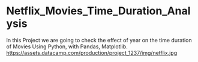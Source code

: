 # Netflix_Movies_Time_Duration_Analysis
In this Project we are going to check the effect of year on the time duration of Movies 
Using Python, with Pandas, Matplotlib.
https://assets.datacamp.com/production/project_1237/img/netflix.jpg
